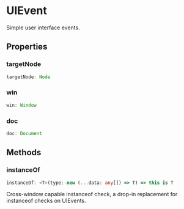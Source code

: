 # UIEvent

Simple user interface events.

## Properties

### targetNode

```ts
targetNode: Node
```

### win

```ts
win: Window
```

### doc

```ts
doc: Document
```

## Methods

### instanceOf

```ts
instanceOf: <T>(type: new (...data: any[]) => T) => this is T
```

Cross-window capable instanceof check, a drop-in replacement
for instanceof checks on UIEvents.
